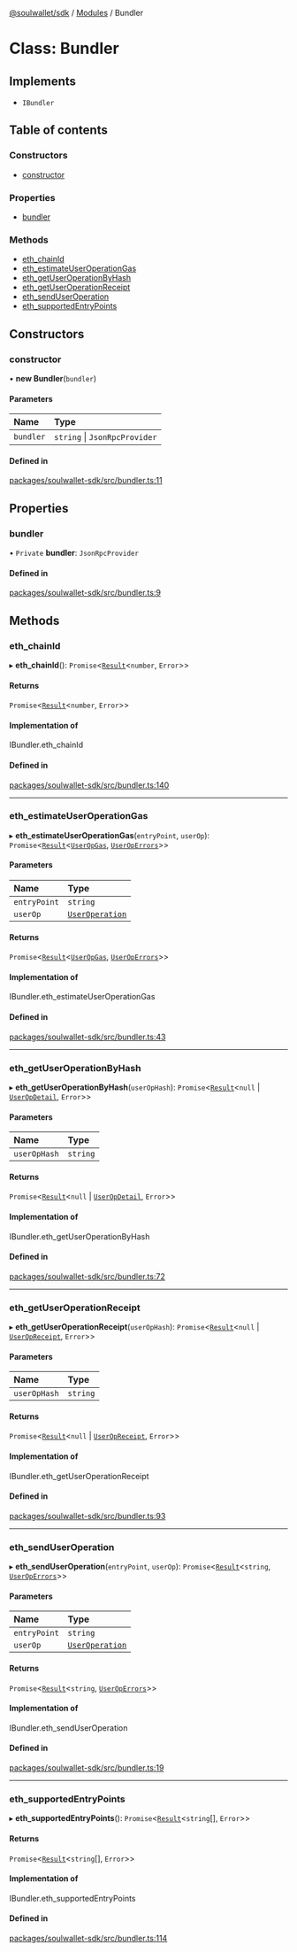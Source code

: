 [@soulwallet/sdk](../README.md) / [Modules](../modules.md) / Bundler

# Class: Bundler

## Implements

- `IBundler`

## Table of contents

### Constructors

- [constructor](Bundler.md#constructor)

### Properties

- [bundler](Bundler.md#bundler)

### Methods

- [eth\_chainId](Bundler.md#eth_chainid)
- [eth\_estimateUserOperationGas](Bundler.md#eth_estimateuseroperationgas)
- [eth\_getUserOperationByHash](Bundler.md#eth_getuseroperationbyhash)
- [eth\_getUserOperationReceipt](Bundler.md#eth_getuseroperationreceipt)
- [eth\_sendUserOperation](Bundler.md#eth_senduseroperation)
- [eth\_supportedEntryPoints](Bundler.md#eth_supportedentrypoints)

## Constructors

### constructor

• **new Bundler**(`bundler`)

#### Parameters

| Name | Type |
| :------ | :------ |
| `bundler` | `string` \| `JsonRpcProvider` |

#### Defined in

[packages/soulwallet-sdk/src/bundler.ts:11](https://github.com/SoulWallet/soulwalletlib/blob/2de4184/packages/soulwallet-sdk/src/bundler.ts#L11)

## Properties

### bundler

• `Private` **bundler**: `JsonRpcProvider`

#### Defined in

[packages/soulwallet-sdk/src/bundler.ts:9](https://github.com/SoulWallet/soulwalletlib/blob/2de4184/packages/soulwallet-sdk/src/bundler.ts#L9)

## Methods

### eth\_chainId

▸ **eth_chainId**(): `Promise`<[`Result`](../modules.md#result)<`number`, `Error`\>\>

#### Returns

`Promise`<[`Result`](../modules.md#result)<`number`, `Error`\>\>

#### Implementation of

IBundler.eth\_chainId

#### Defined in

[packages/soulwallet-sdk/src/bundler.ts:140](https://github.com/SoulWallet/soulwalletlib/blob/2de4184/packages/soulwallet-sdk/src/bundler.ts#L140)

___

### eth\_estimateUserOperationGas

▸ **eth_estimateUserOperationGas**(`entryPoint`, `userOp`): `Promise`<[`Result`](../modules.md#result)<[`UserOpGas`](../interfaces/UserOpGas.md), [`UserOpErrors`](UserOpErrors.md)\>\>

#### Parameters

| Name | Type |
| :------ | :------ |
| `entryPoint` | `string` |
| `userOp` | [`UserOperation`](../modules.md#useroperation) |

#### Returns

`Promise`<[`Result`](../modules.md#result)<[`UserOpGas`](../interfaces/UserOpGas.md), [`UserOpErrors`](UserOpErrors.md)\>\>

#### Implementation of

IBundler.eth\_estimateUserOperationGas

#### Defined in

[packages/soulwallet-sdk/src/bundler.ts:43](https://github.com/SoulWallet/soulwalletlib/blob/2de4184/packages/soulwallet-sdk/src/bundler.ts#L43)

___

### eth\_getUserOperationByHash

▸ **eth_getUserOperationByHash**(`userOpHash`): `Promise`<[`Result`](../modules.md#result)<``null`` \| [`UserOpDetail`](../interfaces/UserOpDetail.md), `Error`\>\>

#### Parameters

| Name | Type |
| :------ | :------ |
| `userOpHash` | `string` |

#### Returns

`Promise`<[`Result`](../modules.md#result)<``null`` \| [`UserOpDetail`](../interfaces/UserOpDetail.md), `Error`\>\>

#### Implementation of

IBundler.eth\_getUserOperationByHash

#### Defined in

[packages/soulwallet-sdk/src/bundler.ts:72](https://github.com/SoulWallet/soulwalletlib/blob/2de4184/packages/soulwallet-sdk/src/bundler.ts#L72)

___

### eth\_getUserOperationReceipt

▸ **eth_getUserOperationReceipt**(`userOpHash`): `Promise`<[`Result`](../modules.md#result)<``null`` \| [`UserOpReceipt`](../interfaces/UserOpReceipt.md), `Error`\>\>

#### Parameters

| Name | Type |
| :------ | :------ |
| `userOpHash` | `string` |

#### Returns

`Promise`<[`Result`](../modules.md#result)<``null`` \| [`UserOpReceipt`](../interfaces/UserOpReceipt.md), `Error`\>\>

#### Implementation of

IBundler.eth\_getUserOperationReceipt

#### Defined in

[packages/soulwallet-sdk/src/bundler.ts:93](https://github.com/SoulWallet/soulwalletlib/blob/2de4184/packages/soulwallet-sdk/src/bundler.ts#L93)

___

### eth\_sendUserOperation

▸ **eth_sendUserOperation**(`entryPoint`, `userOp`): `Promise`<[`Result`](../modules.md#result)<`string`, [`UserOpErrors`](UserOpErrors.md)\>\>

#### Parameters

| Name | Type |
| :------ | :------ |
| `entryPoint` | `string` |
| `userOp` | [`UserOperation`](../modules.md#useroperation) |

#### Returns

`Promise`<[`Result`](../modules.md#result)<`string`, [`UserOpErrors`](UserOpErrors.md)\>\>

#### Implementation of

IBundler.eth\_sendUserOperation

#### Defined in

[packages/soulwallet-sdk/src/bundler.ts:19](https://github.com/SoulWallet/soulwalletlib/blob/2de4184/packages/soulwallet-sdk/src/bundler.ts#L19)

___

### eth\_supportedEntryPoints

▸ **eth_supportedEntryPoints**(): `Promise`<[`Result`](../modules.md#result)<`string`[], `Error`\>\>

#### Returns

`Promise`<[`Result`](../modules.md#result)<`string`[], `Error`\>\>

#### Implementation of

IBundler.eth\_supportedEntryPoints

#### Defined in

[packages/soulwallet-sdk/src/bundler.ts:114](https://github.com/SoulWallet/soulwalletlib/blob/2de4184/packages/soulwallet-sdk/src/bundler.ts#L114)
